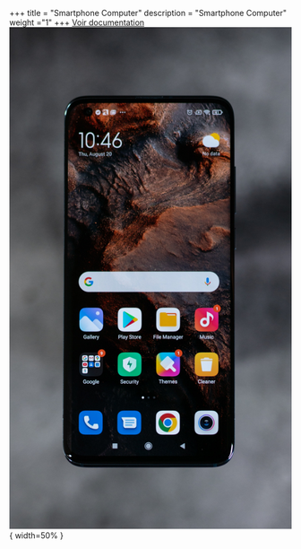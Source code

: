 +++
title = "Smartphone Computer"
description = "Smartphone Computer"
weight ="1"
+++
[Voir documentation](https://github.com/Botangisi/SmartphoneComputer/blob/main/README.md)
![image d'un smartphone](https://raw.githubusercontent.com/Botangisi/web/main/content/images/smartphone.jpg){ width=50% }


